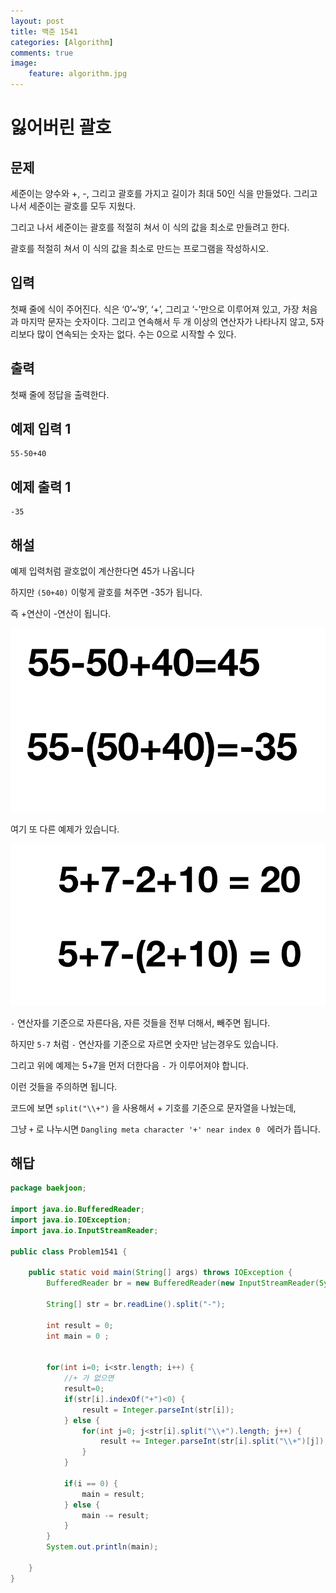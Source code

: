 ```yaml
---
layout: post
title: 백준 1541
categories: [Algorithm]
comments: true
image:
    feature: algorithm.jpg
---
```

# 잃어버린 괄호

## 문제

세준이는 양수와 +, -, 그리고 괄호를 가지고 길이가 최대 50인 식을 만들었다. 그리고 나서 세준이는 괄호를 모두 지웠다.

그리고 나서 세준이는 괄호를 적절히 쳐서 이 식의 값을 최소로 만들려고 한다.

괄호를 적절히 쳐서 이 식의 값을 최소로 만드는 프로그램을 작성하시오.

## 입력

첫째 줄에 식이 주어진다. 식은 ‘0’~‘9’, ‘+’, 그리고 ‘-’만으로 이루어져 있고, 가장 처음과 마지막 문자는 숫자이다. 그리고 연속해서 두 개 이상의 연산자가 나타나지 않고, 5자리보다 많이 연속되는 숫자는 없다. 수는 0으로 시작할 수 있다.

## 출력

첫째 줄에 정답을 출력한다.

## 예제 입력 1 

```
55-50+40
```

## 예제 출력 1 

```
-35
```

## 해설

예제 입력처럼 괄호없이 계산한다면 45가 나옵니다

하지만 `(50+40)` 이렇게 괄호를 쳐주면 -35가 됩니다. 

즉 +연산이 -연산이 됩니다.

![](https://github.com/DaeAkin/DaeAkin.github.io/blob/master/img/blog/baekjoon/image1.png?raw=true)

여기 또 다른 예제가 있습니다.

![](https://github.com/DaeAkin/DaeAkin.github.io/blob/master/img/blog/baekjoon/image2.png?raw=true)

`-` 연산자를 기준으로 자른다음, 자른 것들을 전부 더해서, 빼주면 됩니다.

하지만 `5-7` 처럼 `-` 연산자를 기준으로 자르면 숫자만 남는경우도 있습니다.

그리고 위에 예제는 5+7을 먼저 더한다음 `-` 가 이루어져야 합니다.

이런 것들을 주의하면 됩니다.

코드에 보면 `split("\\+")` 을 사용해서 + 기호를 기준으로 문자열을 나눴는데,

그냥 `+` 로 나누시면 `Dangling meta character '+' near index 0 ` 에러가 뜹니다.

## 해답

```java
package baekjoon;

import java.io.BufferedReader;
import java.io.IOException;
import java.io.InputStreamReader;

public class Problem1541 {

	public static void main(String[] args) throws IOException {
		BufferedReader br = new BufferedReader(new InputStreamReader(System.in));
		
		String[] str = br.readLine().split("-");
		
		int result = 0;
		int main = 0 ;


		for(int i=0; i<str.length; i++) {
			//+ 가 없으면
			result=0;
			if(str[i].indexOf("+")<0) {
				result = Integer.parseInt(str[i]);
			} else {
				for(int j=0; j<str[i].split("\\+").length; j++) {
					result += Integer.parseInt(str[i].split("\\+")[j]);
				}
			}
			
			if(i == 0) {
				main = result;
			} else {
				main -= result;
			}
		}
		System.out.println(main);
		
	}
}

```

